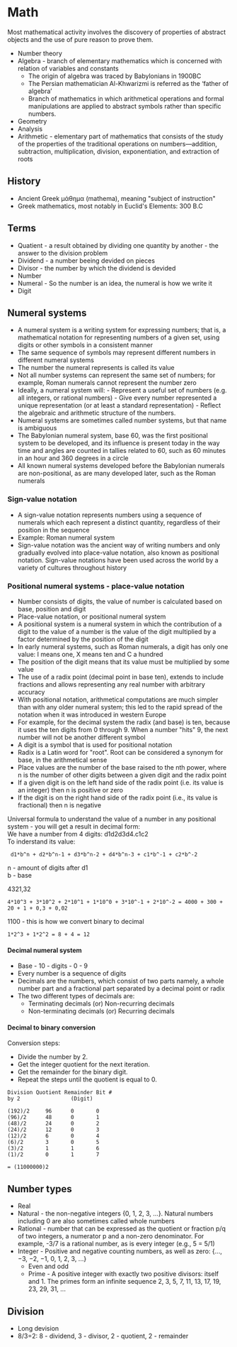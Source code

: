 # Math

Most mathematical activity involves the discovery of properties of abstract objects and the use of pure reason to prove them.

- Number theory
- Algebra - branch of elementary mathematics which is concerned with relation of  variables and constants
    - The origin of algebra was traced by Babylonians in 1900BC
    - The Persian mathematician Al-Khwarizmi is referred as the ‘father of algebra’
    - Branch of mathematics in which arithmetical operations and formal manipulations are applied to abstract symbols rather than specific numbers.
- Geometry
- Analysis
- Arithmetic - elementary part of mathematics that consists of the study of the properties of the traditional operations on numbers—addition, subtraction, multiplication, division, exponentiation, and extraction of roots

## History

- Ancient Greek μάθημα (mathema), meaning "subject of instruction"
- Greek mathematics, most notably in Euclid's Elements: 300 B.C

## Terms

- Quatient - a result obtained by dividing one quantity by another - the answer to the division problem
- Dividend - a number beeing devided on pieces
- Divisor - the number by which the dividend is devided
- Number
- Numeral - So the number is an idea, the numeral is how we write it
- Digit

## Numeral systems

- A numeral system is a writing system for expressing numbers; that is, a mathematical notation for representing numbers of a given set, using digits or other symbols in a consistent manner
- The same sequence of symbols may represent different numbers in different numeral systems
- The number the numeral represents is called its value
- Not all number systems can represent the same set of numbers; for example, Roman numerals cannot represent the number zero
- Ideally, a numeral system will:
        - Represent a useful set of numbers (e.g. all integers, or rational numbers)
        - Give every number represented a unique representation (or at least a standard representation)
        - Reflect the algebraic and arithmetic structure of the numbers.
- Numeral systems are sometimes called number systems, but that name is ambiguous
- The Babylonian numeral system, base 60, was the first positional system to be developed, and its influence is present today in the way time and angles are counted in tallies related to 60, such as 60 minutes in an hour and 360 degrees in a circle
- All known numeral systems developed before the Babylonian numerals are non-positional, as are many developed later, such as the Roman numerals

### Sign-value notation

- A sign-value notation represents numbers using a sequence of numerals which each represent a distinct quantity, regardless of their position in the sequence
- Example: Roman numeral system
- Sign-value notation was the ancient way of writing numbers and only gradually evolved into place-value notation, also known as positional notation. Sign-value notations have been used across the world by a variety of cultures throughout history

### Positional numeral systems - place-value notation

- Number consists of digits, the value of number is calculated based on base, position and digit
- Place-value notation, or positional numeral system
- A positional system is a numeral system in which the contribution of a digit to the value of a number is the value of the digit multiplied by a factor determined by the position of the digit
- In early numeral systems, such as Roman numerals, a digit has only one value: I means one, X means ten and C a hundred
- The position of the digit means that its value must be multiplied by some value
- The use of a radix point (decimal point in base ten), extends to include fractions and allows representing any real number with arbitrary accuracy
- With positional notation, arithmetical computations are much simpler than with any older numeral system; this led to the rapid spread of the notation when it was introduced in western Europe
- For example, for the decimal system the radix (and base) is ten, because it uses the ten digits from 0 through 9. When a number "hits" 9, the next number will not be another different symbol
- A digit is a symbol that is used for positional notation
- Radix is a Latin word for "root". Root can be considered a synonym for base, in the arithmetical sense
- Place values are the number of the base raised to the nth power, where n is the number of other digits between a given digit and the radix point
- If a given digit is on the left hand side of the radix point (i.e. its value is an integer) then n is positive or zero
- If the digit is on the right hand side of the radix point (i.e., its value is fractional) then n is negative

Universal formula to understand the value of a number in any positional system - you will get a result in decimal form:  
We have a number from 4 digits: d1d2d3d4.c1c2  
To inderstand its value:  

```
 d1*b^n + d2*b^n-1 + d3*b^n-2 + d4*b^n-3 + c1*b^-1 + c2*b^-2
```

n - amount of digits after d1  
b - base  
  
4321,32

```
4*10^3 + 3*10^2 + 2*10^1 + 1*10^0 + 3*10^-1 + 2*10^-2 = 4000 + 300 + 20 + 1 + 0,3 + 0,02  
```
  
1100 - this is how we convert binary to decimal

```
1*2^3 + 1*2^2 = 8 + 4 = 12
```

#### Decimal numeral system

- Base - 10 - digits - 0 - 9
- Every number is a sequence of digits
- Decimals are the numbers, which consist of two parts namely, a whole number part and a fractional part separated by a decimal point or radix
- The two different types of decimals are:
    - Terminating decimals (or) Non-recurring decimals
    - Non-terminating decimals (or) Recurring decimals

#### Decimal to binary conversion

Conversion steps:

- Divide the number by 2.
- Get the integer quotient for the next iteration.
- Get the remainder for the binary digit.
- Repeat the steps until the quotient is equal to 0.

``` 
Division Quotient Remainder Bit #
by 2                (Digit)		

(192)/2	    96	    0	    0
(96)/2	    48	    0	    1
(48)/2	    24	    0	    2
(24)/2	    12	    0	    3
(12)/2	    6	    0	    4
(6)/2	    3	    0	    5
(3)/2	    1	    1	    6
(1)/2	    0	    1	    7

= (11000000)2

```

## Number types

- Real
- Natural - the non-negative integers {0, 1, 2, 3, ...}. Natural numbers including 0 are also sometimes called whole numbers
- Rational -  number that can be expressed as the quotient or fraction p/q of two integers, a numerator p and a non-zero denominator. For example, -3/7 is a rational number, as is every integer (e.g., 5 = 5/1)
- Integer - Positive and negative counting numbers, as well as zero: {..., −3, −2, −1, 0, 1, 2, 3, ...}
    - Even and odd
    - Prime - A positive integer with exactly two positive divisors: itself and 1. The primes form an infinite sequence 2, 3, 5, 7, 11, 13, 17, 19, 23, 29, 31, ...

## Division

- Long devision
- 8/3=2: 8 - dividend, 3 - divisor, 2 - quotient, 2 - remainder
